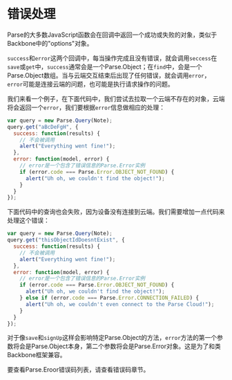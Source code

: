 # 错误处理

Parse的大多数JavaScript函数会在回调中返回一个成功或失败的对象，类似于Backbone中的"options"对象。

`success`和`error`这两个回调中，每当操作完成且没有错误，就会调用`seccess`在`save`或`get`中，`success`通常会是一个Parse.Object；在`find`中，会是一个Parse.Object数组。当与云端交互结束后出现了任何错误，就会调用`error`，`error`可能是连接云端的问题，也可能是执行请求操作的问题。

我们来看一个例子，在下面代码中，我们尝试去拉取一个云端不存在的对象，云端将会返回一个`error`，我们要根据`error`信息做相应的处理：

```js
var query = new Parse.Query(Note);
query.get("aBcDeFgH", {
  success: function(results) {
    // 不会被调用
    alert("Everything went fine!");
  },
  error: function(model, error) {
    // error是一个包含了错误信息的Parse.Error实例
    if (error.code === Parse.Error.OBJECT_NOT_FOUND) {
      alert("Uh oh, we couldn't find the object!");
    }
  }
});
```

下面代码中的查询也会失败，因为设备没有连接到云端。我们需要增加一点代码来处理这个错误：

```js
var query = new Parse.Query(Note);
query.get("thisObjectIdDoesntExist", {
  success: function(results) {
    // 不会被调用
    alert("Everything went fine!");
  },
  error: function(model, error) {
    // error是一个包含了错误信息的Parse.Error实例
    if (error.code === Parse.Error.OBJECT_NOT_FOUND) {
      alert("Uh oh, we couldn't find the object!");
    } else if (error.code === Parse.Error.CONNECTION_FAILED) {
      alert("Uh oh, we couldn't even connect to the Parse Cloud!");
    }
  }
});
```

对于像`save`和`signUp`这样会影响特定Parse.Object的方法，`error`方法的第一个参数将会是Parse.Object本身，第二个参数将会是Parse.Error对象。这是为了和类Backbone框架兼容。

要查看Parse.Eroor错误码列表，请查看错误码章节。



